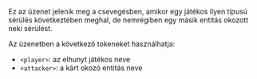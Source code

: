 Ez az üzenet jelenik meg a csevegésben, amikor egy játékos ilyen típusú sérülés következtében meghal, de nemrégiben egy másik entitás okozott neki sérülést.

Az üzenetben a következő tokeneket használhatja:

- `<player>`: az elhunyt játékos neve
- `<attacker>`: a kárt okozó entitás neve